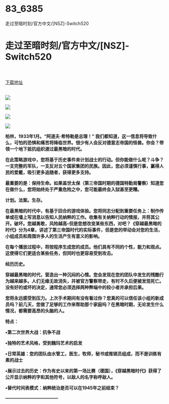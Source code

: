 # 83_6385
走过至暗时刻/官方中文/[NSZ]-Switch520
# 走过至暗时刻/官方中文/[NSZ]-Switch520
 <br/></br>
[下载地址](https://www.switch520.cc/article/6385 "下载地址")
<br/></br>

<p><span><strong><img src="https://www.switch520.cc/muke_img/upload_art_editor_20200928-1_7f2a89214d8db90b23925b7d6953a129.jpg"></strong></span></p>
<p><span><strong><img src="https://www.switch520.cc/muke_img/upload_art_editor_20200928-1_8aada65ba55bdad470c887bdfb55ab20.jpg"></strong></span></p>
<p><span><strong><img src="https://www.switch520.cc/muke_img/upload_art_editor_20200928-1_8739c07a8ba4b57e911421a37310868e.jpg"></strong></span></p>
<p><span><strong><img src="https://www.switch520.cc/muke_img/upload_art_editor_20200928-1_b2181cbda86a78bccb0ccb2f8a5045a9.jpg"></strong></span></p>
<p></p>
<p><span><strong>柏林，1933年1月。“阿道夫·希特勒是总理！” 我们都知道，这一信息将导致什么，可怕的恐惧和痛苦将降临世界。很少有人会反对德意志帝国的怪兽。你会？带领一个地下抵抗组织渡过最黑暗的时代。</strong></span></p>
<p><span><strong>在此策略游戏中，您将基于历史事件来计划战士的行动。但你能做什么呢？斗争？一支完整的军队，一支反对五个国家集团的民族。因此，您必须谨慎行事，赢得人民的爱戴，吸引更多追随者，获得更多支持。</strong></span></p>
<p><span><strong>最重要的是：保持生命。如果盖世太保（第三帝国时期的德国特勤局警察）知道您在做什么，您将始终处于严重危险之中，您可能最终会入狱甚至更糟。</strong></span></p>
<p></p>
<p><span><strong>计划。法案。生存。</strong></span></p>
<p></p>
<p><span><strong>在最黑暗的时代中，有基于回合的游戏体验。您将同志分配到重要任务上：制作传单或在墙上写消息以告知人民纳粹的工作。收集有关纳粹行动的情报，并将其公开。破坏。您越勇敢，风险越高–但是您想改变某些东西，对吧？《穿越最黑暗的时代》分为4章，讲述了第三帝国时代的实际事件，但是您的举动会对您的生活，小组成员和周围许多人的生活产生有意义的影响。</strong></span></p>
<p><span><strong>在每个播放过程中，将按程序生成您的成员。他们具有不同的个性，能力和观点。这使得它们更适合某些任务，但同时也更容易受到攻击。</strong></span></p>
<p></p>
<p><span><strong>经历历史。</strong></span></p>
<p></p>
<p><span><strong>穿越最黑暗的时代，营造出一种沉闷的心情。您会发现在您的团队中发生的残酷行为越来越多。人们无缘无故消失，并被官方警察带走，有时不久后便被发现死亡。没有好的或坏的决定，通常您必须选择两种弊端中的较小者并承担后果。</strong></span></p>
<p></p>
<p><span><strong>您将永远感受到压力。上次手术期间有没有看过你？您真的可以信任该小组的新成员吗？前几天，您做了足够的工作来帮助那个家庭吗？在黑暗时期，无论发生什么情况，都需要高昂的头脑的人。</strong></span></p>
<p></p>
<p><span><strong>特点：</strong></span></p>
<p><span><strong>•第二次世界大战：抗争不战</strong></span></p>
<p><span><strong>•独特的艺术风格，受到魏玛艺术的启发</strong></span></p>
<p><span><strong>•日常英雄：您的团队由水管工，医生，牧师，秘书或推销员组成，而不是训练有素的战士</strong></span></p>
<p><span><strong>•展示过去的历史：作为有史以来的第一场比赛（德国），《穿越黑暗时代》获得了公开显示纳粹的字和其他符号，以敌人的名字称呼敌人。</strong></span></p>
<p><span><strong>•替代时间表模式：纳粹统治是否可以在1945年之前结束？</strong></span></p>
<p><span><strong>————————————</strong></span></p>
